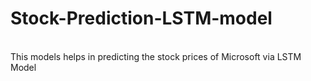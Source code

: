 # Stock-Prediction-LSTM-model
<br>This models helps in predicting the stock prices of Microsoft via LSTM Model</br>
